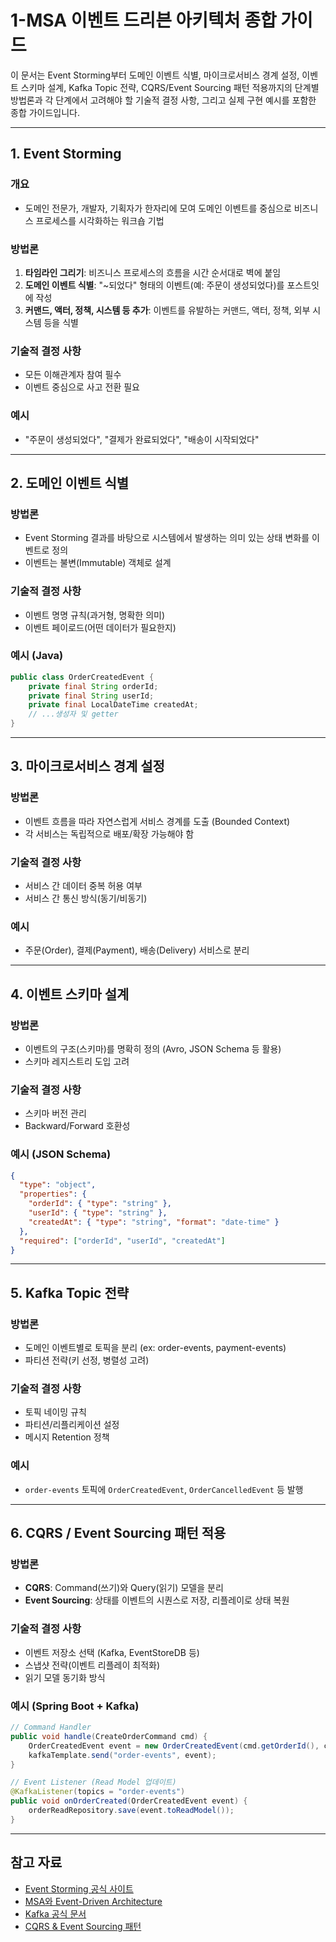 # 1-MSA 이벤트 드리븐 아키텍처 종합 가이드

이 문서는 Event Storming부터 도메인 이벤트 식별, 마이크로서비스 경계 설정, 이벤트 스키마 설계, Kafka Topic 전략, CQRS/Event Sourcing 패턴 적용까지의 단계별 방법론과 각 단계에서 고려해야 할 기술적 결정 사항, 그리고 실제 구현 예시를 포함한 종합 가이드입니다.

---

## 1. Event Storming

### 개요
- 도메인 전문가, 개발자, 기획자가 한자리에 모여 도메인 이벤트를 중심으로 비즈니스 프로세스를 시각화하는 워크숍 기법

### 방법론
1. **타임라인 그리기**: 비즈니스 프로세스의 흐름을 시간 순서대로 벽에 붙임
2. **도메인 이벤트 식별**: "~되었다" 형태의 이벤트(예: 주문이 생성되었다)를 포스트잇에 작성
3. **커맨드, 액터, 정책, 시스템 등 추가**: 이벤트를 유발하는 커맨드, 액터, 정책, 외부 시스템 등을 식별

### 기술적 결정 사항
- 모든 이해관계자 참여 필수
- 이벤트 중심으로 사고 전환 필요

### 예시
- "주문이 생성되었다", "결제가 완료되었다", "배송이 시작되었다"

---

## 2. 도메인 이벤트 식별

### 방법론
- Event Storming 결과를 바탕으로 시스템에서 발생하는 의미 있는 상태 변화를 이벤트로 정의
- 이벤트는 불변(Immutable) 객체로 설계

### 기술적 결정 사항
- 이벤트 명명 규칙(과거형, 명확한 의미)
- 이벤트 페이로드(어떤 데이터가 필요한지)

### 예시 (Java)
```java
public class OrderCreatedEvent {
    private final String orderId;
    private final String userId;
    private final LocalDateTime createdAt;
    // ...생성자 및 getter
}
```

---

## 3. 마이크로서비스 경계 설정

### 방법론
- 이벤트 흐름을 따라 자연스럽게 서비스 경계를 도출 (Bounded Context)
- 각 서비스는 독립적으로 배포/확장 가능해야 함

### 기술적 결정 사항
- 서비스 간 데이터 중복 허용 여부
- 서비스 간 통신 방식(동기/비동기)

### 예시
- 주문(Order), 결제(Payment), 배송(Delivery) 서비스로 분리

---

## 4. 이벤트 스키마 설계

### 방법론
- 이벤트의 구조(스키마)를 명확히 정의 (Avro, JSON Schema 등 활용)
- 스키마 레지스트리 도입 고려

### 기술적 결정 사항
- 스키마 버전 관리
- Backward/Forward 호환성

### 예시 (JSON Schema)
```json
{
  "type": "object",
  "properties": {
    "orderId": { "type": "string" },
    "userId": { "type": "string" },
    "createdAt": { "type": "string", "format": "date-time" }
  },
  "required": ["orderId", "userId", "createdAt"]
}
```

---

## 5. Kafka Topic 전략

### 방법론
- 도메인 이벤트별로 토픽을 분리 (ex: order-events, payment-events)
- 파티션 전략(키 선정, 병렬성 고려)

### 기술적 결정 사항
- 토픽 네이밍 규칙
- 파티션/리플리케이션 설정
- 메시지 Retention 정책

### 예시
- `order-events` 토픽에 `OrderCreatedEvent`, `OrderCancelledEvent` 등 발행

---

## 6. CQRS / Event Sourcing 패턴 적용

### 방법론
- **CQRS**: Command(쓰기)와 Query(읽기) 모델을 분리
- **Event Sourcing**: 상태를 이벤트의 시퀀스로 저장, 리플레이로 상태 복원

### 기술적 결정 사항
- 이벤트 저장소 선택 (Kafka, EventStoreDB 등)
- 스냅샷 전략(이벤트 리플레이 최적화)
- 읽기 모델 동기화 방식

### 예시 (Spring Boot + Kafka)
```java
// Command Handler
public void handle(CreateOrderCommand cmd) {
    OrderCreatedEvent event = new OrderCreatedEvent(cmd.getOrderId(), cmd.getUserId(), LocalDateTime.now());
    kafkaTemplate.send("order-events", event);
}

// Event Listener (Read Model 업데이트)
@KafkaListener(topics = "order-events")
public void onOrderCreated(OrderCreatedEvent event) {
    orderReadRepository.save(event.toReadModel());
}
```

---

## 참고 자료
- [Event Storming 공식 사이트](https://www.eventstorming.com/)
- [MSA와 Event-Driven Architecture](https://martinfowler.com/articles/201701-event-driven.html)
- [Kafka 공식 문서](https://kafka.apache.org/documentation/)
- [CQRS & Event Sourcing 패턴](https://martinfowler.com/bliki/CQRS.html) 
